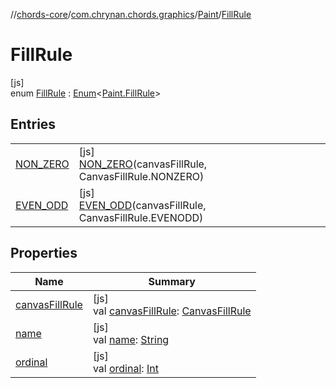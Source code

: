//[chords-core](../../../../index.md)/[com.chrynan.chords.graphics](../../index.md)/[Paint](../index.md)/[FillRule](index.md)

# FillRule

[js]\
enum [FillRule](index.md) : [Enum](https://kotlinlang.org/api/latest/jvm/stdlib/kotlin/-enum/index.html)&lt;[Paint.FillRule](index.md)&gt;

## Entries

| | |
|---|---|
| [NON_ZERO](-n-o-n_-z-e-r-o/index.md) | [js]<br>[NON_ZERO](-n-o-n_-z-e-r-o/index.md)(canvasFillRule, CanvasFillRule.NONZERO) |
| [EVEN_ODD](-e-v-e-n_-o-d-d/index.md) | [js]<br>[EVEN_ODD](-e-v-e-n_-o-d-d/index.md)(canvasFillRule, CanvasFillRule.EVENODD) |

## Properties

| Name | Summary |
|---|---|
| [canvasFillRule](canvas-fill-rule.md) | [js]<br>val [canvasFillRule](canvas-fill-rule.md): [CanvasFillRule](https://kotlinlang.org/api/latest/jvm/stdlib/org.w3c.dom/-canvas-fill-rule/index.html) |
| [name](-e-v-e-n_-o-d-d/index.md#-372974862%2FProperties%2F-844443233) | [js]<br>val [name](-e-v-e-n_-o-d-d/index.md#-372974862%2FProperties%2F-844443233): [String](https://kotlinlang.org/api/latest/jvm/stdlib/kotlin/-string/index.html) |
| [ordinal](-e-v-e-n_-o-d-d/index.md#-739389684%2FProperties%2F-844443233) | [js]<br>val [ordinal](-e-v-e-n_-o-d-d/index.md#-739389684%2FProperties%2F-844443233): [Int](https://kotlinlang.org/api/latest/jvm/stdlib/kotlin/-int/index.html) |
